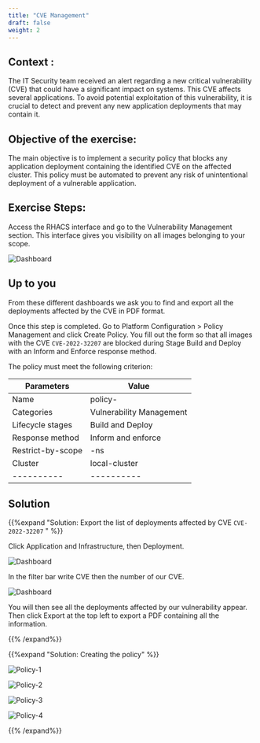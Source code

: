 ```yaml
---
title: "CVE Management"
draft: false
weight: 2
---
```


## Context :

The IT Security team received an alert regarding a new critical vulnerability (CVE) that could have a significant impact on systems. This CVE affects several applications. To avoid potential exploitation of this vulnerability, it is crucial to detect and prevent any new application deployments that may contain it.

## Objective of the exercise:

The main objective is to implement a security policy that blocks any application deployment containing the identified CVE on the affected cluster. This policy must be automated to prevent any risk of unintentional deployment of a vulnerable application.

## Exercise Steps:

Access the RHACS interface and go to the Vulnerability Management section. This interface gives you visibility on all images belonging to your scope.

![Dashboard](/OPP-2023-lab-instruction.github.io/images/dashboard-vulnerability-management.png)

## Up to you

From these different dashboards we ask you to find and export all the deployments affected by the CVE in PDF format.

Once this step is completed. Go to Platform Configuration > Policy Management and click Create Policy. You fill out the form so that all images with the CVE `CVE-2022-32207` are blocked during Stage Build and Deploy with an Inform and Enforce response method.

The policy must meet the following criterion:

| Parameters | Value |
|----------|----------|
| Name | policy-<YOURCOUNTRY> |
| Categories | Vulnerability Management |
| Lifecycle stages| Build and Deploy |
| Response method | Inform and enforce |
| Restrict-by-scope | <YOURCOUNTRY>-ns |
| Cluster | local-cluster |
|----------|----------|

## Solution


{{%expand "Solution: Export the list of deployments affected by CVE `CVE-2022-32207` " %}}

Click Application and Infrastructure, then Deployment. 

![Dashboard](/OPP-2023-lab-instruction.github.io/images/dashboard.png)

In the filter bar write CVE then the number of our CVE.


![Dashboard](/OPP-2023-lab-instruction.github.io/images/peloton.png)

You will then see all the deployments affected by our vulnerability appear. Then click Export at the top left to export a PDF containing all the information.

{{% /expand%}}

{{%expand "Solution: Creating the policy" %}}

![Policy-1](/OPP-2023-lab-instruction.github.io/images/create-policy-step-1.png)

![Policy-2](/OPP-2023-lab-instruction.github.io/images/create-policy-step-2.png)

![Policy-3](/OPP-2023-lab-instruction.github.io/images/create-policy-step-3.png)

![Policy-4](/OPP-2023-lab-instruction.github.io/images/create-policy-step-4.png)

{{% /expand%}}


